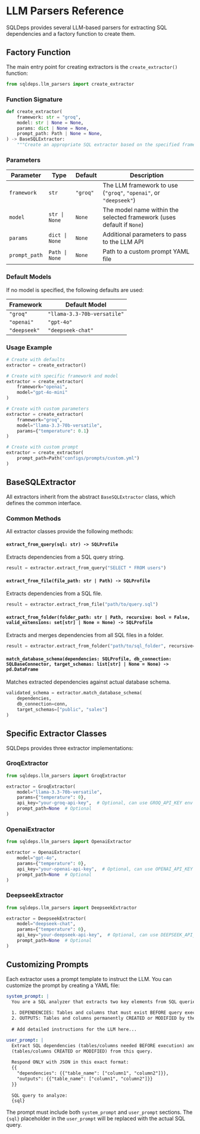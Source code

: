 # LLM Parsers Reference

SQLDeps provides several LLM-based parsers for extracting SQL dependencies and a factory function to create them.

## Factory Function

The main entry point for creating extractors is the `create_extractor()` function:

```python
from sqldeps.llm_parsers import create_extractor
```

### Function Signature

```python
def create_extractor(
    framework: str = "groq",
    model: str | None = None,
    params: dict | None = None,
    prompt_path: Path | None = None,
) -> BaseSQLExtractor:
    """Create an appropriate SQL extractor based on the specified framework."""
```

### Parameters

| Parameter | Type | Default | Description |
|-----------|------|---------|-------------|
| `framework` | `str` | `"groq"` | The LLM framework to use (`"groq"`, `"openai"`, or `"deepseek"`) |
| `model` | `str \| None` | `None` | The model name within the selected framework (uses default if `None`) |
| `params` | `dict \| None` | `None` | Additional parameters to pass to the LLM API |
| `prompt_path` | `Path \| None` | `None` | Path to a custom prompt YAML file |

### Default Models

If no model is specified, the following defaults are used:

| Framework | Default Model |
|-----------|--------------|
| `"groq"` | `"llama-3.3-70b-versatile"` |
| `"openai"` | `"gpt-4o"` |
| `"deepseek"` | `"deepseek-chat"` |

### Usage Example

```python
# Create with defaults
extractor = create_extractor()

# Create with specific framework and model
extractor = create_extractor(
    framework="openai",
    model="gpt-4o-mini"
)

# Create with custom parameters
extractor = create_extractor(
    framework="groq",
    model="llama-3.3-70b-versatile",
    params={"temperature": 0.1}
)

# Create with custom prompt
extractor = create_extractor(
    prompt_path=Path("configs/prompts/custom.yml")
)
```

## BaseSQLExtractor

All extractors inherit from the abstract `BaseSQLExtractor` class, which defines the common interface.

### Common Methods

All extractor classes provide the following methods:

#### `extract_from_query(sql: str) -> SQLProfile`

Extracts dependencies from a SQL query string.

```python
result = extractor.extract_from_query("SELECT * FROM users")
```

#### `extract_from_file(file_path: str | Path) -> SQLProfile`

Extracts dependencies from a SQL file.

```python
result = extractor.extract_from_file("path/to/query.sql")
```

#### `extract_from_folder(folder_path: str | Path, recursive: bool = False, valid_extensions: set[str] | None = None) -> SQLProfile`

Extracts and merges dependencies from all SQL files in a folder.

```python
result = extractor.extract_from_folder("path/to/sql_folder", recursive=True)
```

#### `match_database_schema(dependencies: SQLProfile, db_connection: SQLBaseConnector, target_schemas: list[str] | None = None) -> pd.DataFrame`

Matches extracted dependencies against actual database schema.

```python
validated_schema = extractor.match_database_schema(
    dependencies,
    db_connection=conn,
    target_schemas=["public", "sales"]
)
```

## Specific Extractor Classes

SQLDeps provides three extractor implementations:

### GroqExtractor

```python
from sqldeps.llm_parsers import GroqExtractor

extractor = GroqExtractor(
    model="llama-3.3-70b-versatile",
    params={"temperature": 0},
    api_key="your-groq-api-key",  # Optional, can use GROQ_API_KEY env var
    prompt_path=None  # Optional
)
```

### OpenaiExtractor

```python
from sqldeps.llm_parsers import OpenaiExtractor

extractor = OpenaiExtractor(
    model="gpt-4o",
    params={"temperature": 0},
    api_key="your-openai-api-key",  # Optional, can use OPENAI_API_KEY env var
    prompt_path=None  # Optional
)
```

### DeepseekExtractor

```python
from sqldeps.llm_parsers import DeepseekExtractor

extractor = DeepseekExtractor(
    model="deepseek-chat",
    params={"temperature": 0},
    api_key="your-deepseek-api-key",  # Optional, can use DEEPSEEK_API_KEY env var
    prompt_path=None  # Optional
)
```

## Customizing Prompts

Each extractor uses a prompt template to instruct the LLM. You can customize the prompt by creating a YAML file:

```yaml
system_prompt: |
  You are a SQL analyzer that extracts two key elements from SQL queries:
  
  1. DEPENDENCIES: Tables and columns that must exist BEFORE query execution.
  2. OUTPUTS: Tables and columns permanently CREATED or MODIFIED by the query.
  
  # Add detailed instructions for the LLM here...

user_prompt: |
  Extract SQL dependencies (tables/columns needed BEFORE execution) and outputs 
  (tables/columns CREATED or MODIFIED) from this query.
  
  Respond ONLY with JSON in this exact format:
  {{
    "dependencies": {{"table_name": ["column1", "column2"]}},
    "outputs": {{"table_name": ["column1", "column2"]}}
  }}
  
  SQL query to analyze:
  {sql}
```

The prompt must include both `system_prompt` and `user_prompt` sections. The `{sql}` placeholder in the `user_prompt` will be replaced with the actual SQL query.
